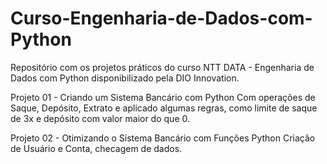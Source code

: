# Curso-Engenharia-de-Dados-com-Python

Repositório com os projetos práticos do curso NTT DATA - Engenharia de Dados com Python disponibilizado pela DIO Innovation.

Projeto 01 - Criando um Sistema Bancário com Python
Com operações de Saque, Depósito, Extrato e aplicado algumas regras, como limite de saque de 3x e depósito com valor maior do que 0.

Projeto 02 - Otimizando o Sistema Bancário com Funções Python
Criação de Usuário e Conta, checagem de dados.
